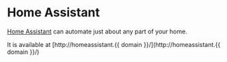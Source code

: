 # Home Assistant

[Home Assistant](https://www.home-assistant.io/) can automate just about any part of your home.

It is available at [http://homeassistant.{{ domain }}/](http://homeassistant.{{ domain }}/)